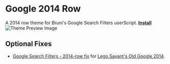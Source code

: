# Google 2014 Row
A 2014 row theme for Bruni's Google Search Filters userScript.
[**Install**](https://github.com/brunobits/Google-Search-Filters-userScript-Themes/raw/main/2014-row/theme.user.css)
![Theme Preview Image](https://raw.githubusercontent.com/brunobits/Google-Search-Filters-userScript-Themes/main/2014-row/preview.png)
## Optional Fixes
- [Google Search Filters - 2014-row fix](https://github.com/brunobits/Google-Search-Filters-userScript-Themes/raw/main/2014-row/optional-fixes/legosavant-old-google-2014.user.css) for [Lego Savant's Old Google 2014](https://greasyfork.org/en/scripts/425101-old-google-2014).